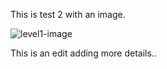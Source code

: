 This is test 2 with an image.

![level1-image](https://pbs.twimg.com/profile_images/1012378822425972736/kNKD0JJp_400x400.jpg)

This is an edit adding more details..